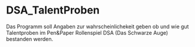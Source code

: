 # DSA_TalentProben
Das Programm soll Angaben zur wahrscheinlichekeit geben ob und wie gut Talentproben im Pen&amp;Paper Rollenspiel DSA (Das Schwarze Auge) bestanden werden.
